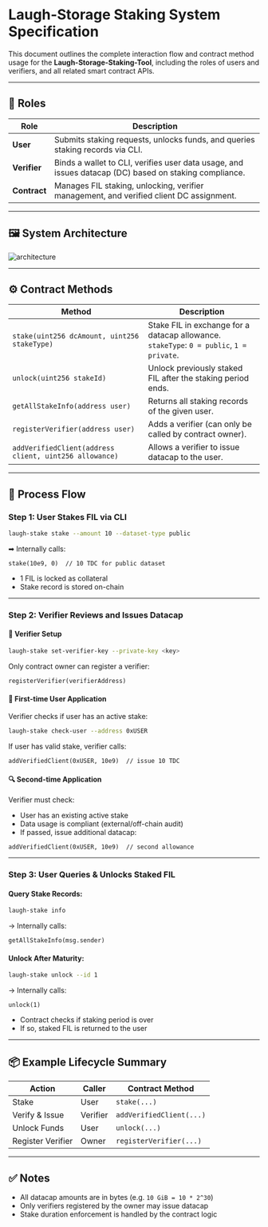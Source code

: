 # Laugh-Storage Staking System Specification

This document outlines the complete interaction flow and contract method usage for the **Laugh-Storage-Staking-Tool**, including the roles of users and verifiers, and all related smart contract APIs.

---

## 📌 Roles

| Role     | Description |
|----------|-------------|
| **User**     | Submits staking requests, unlocks funds, and queries staking records via CLI. |
| **Verifier** | Binds a wallet to CLI, verifies user data usage, and issues datacap (DC) based on staking compliance. |
| **Contract** | Manages FIL staking, unlocking, verifier management, and verified client DC assignment. |

---

## 🖼 System Architecture

![architecture](A_flowchart_infographic_illustrates_a_decentralize.png)

---

## ⚙️ Contract Methods

| Method | Description |
|--------|-------------|
| `stake(uint256 dcAmount, uint256 stakeType)` | Stake FIL in exchange for a datacap allowance. `stakeType`: `0 = public`, `1 = private`. |
| `unlock(uint256 stakeId)` | Unlock previously staked FIL after the staking period ends. |
| `getAllStakeInfo(address user)` | Returns all staking records of the given user. |
| `registerVerifier(address user)` | Adds a verifier (can only be called by contract owner). |
| `addVerifiedClient(address client, uint256 allowance)` | Allows a verifier to issue datacap to the user. |

---

## 🔁 Process Flow

### Step 1: User Stakes FIL via CLI

```bash
laugh-stake stake --amount 10 --dataset-type public
```

➡ Internally calls:

```solidity
stake(10e9, 0)  // 10 TDC for public dataset
```

- 1 FIL is locked as collateral
- Stake record is stored on-chain

---

### Step 2: Verifier Reviews and Issues Datacap

#### 🔐 Verifier Setup

```bash
laugh-stake set-verifier-key --private-key <key>
```

Only contract owner can register a verifier:

```solidity
registerVerifier(verifierAddress)
```

#### 🧾 First-time User Application

Verifier checks if user has an active stake:

```bash
laugh-stake check-user --address 0xUSER
```

If user has valid stake, verifier calls:

```solidity
addVerifiedClient(0xUSER, 10e9)  // issue 10 TDC
```

#### 🔍 Second-time Application

Verifier must check:

- User has an existing active stake
- Data usage is compliant (external/off-chain audit)
- If passed, issue additional datacap:

```solidity
addVerifiedClient(0xUSER, 10e9)  // second allowance
```

---

### Step 3: User Queries & Unlocks Staked FIL

#### Query Stake Records:

```bash
laugh-stake info
```

→ Internally calls:

```solidity
getAllStakeInfo(msg.sender)
```

#### Unlock After Maturity:

```bash
laugh-stake unlock --id 1
```

→ Internally calls:

```solidity
unlock(1)
```

- Contract checks if staking period is over
- If so, staked FIL is returned to the user

---

## 📦 Example Lifecycle Summary

| Action        | Caller | Contract Method |
|---------------|--------|-----------------|
| Stake         | User   | `stake(...)` |
| Verify & Issue | Verifier | `addVerifiedClient(...)` |
| Unlock Funds  | User   | `unlock(...)` |
| Register Verifier | Owner | `registerVerifier(...)` |

---

## ✅ Notes

- All datacap amounts are in bytes (e.g. `10 GiB = 10 * 2^30`)
- Only verifiers registered by the owner may issue datacap
- Stake duration enforcement is handled by the contract logic
